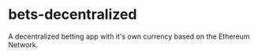 # bets-decentralized
A decentralized betting app with it's own currency based on the Ethereum Network.
